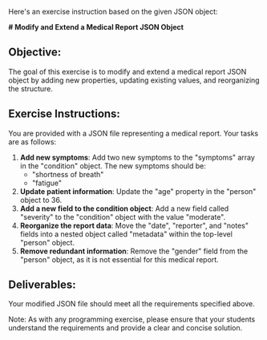 Here's an exercise instruction based on the given JSON object:

**# Modify and Extend a Medical Report JSON Object**

## Objective:
The goal of this exercise is to modify and extend a medical report JSON object by adding new properties, updating existing values, and reorganizing the structure.

## Exercise Instructions:

You are provided with a JSON file representing a medical report.
Your tasks are as follows:

1. **Add new symptoms**: Add two new symptoms to the "symptoms" array in the "condition" object. The new symptoms should be:
    - "shortness of breath"
    - "fatigue"
2. **Update patient information**: Update the "age" property in the "person" object to 36.
3. **Add a new field to the condition object**: Add a new field called "severity" to the "condition" object with the value "moderate".
4. **Reorganize the report data**: Move the "date", "reporter", and "notes" fields into a nested object called "metadata" within the top-level "person" object.
5. **Remove redundant information**: Remove the "gender" field from the "person" object, as it is not essential for this medical report.

## Deliverables:
Your modified JSON file should meet all the requirements specified above.

Note: As with any programming exercise, please ensure that your students understand the requirements and provide a clear and concise solution.